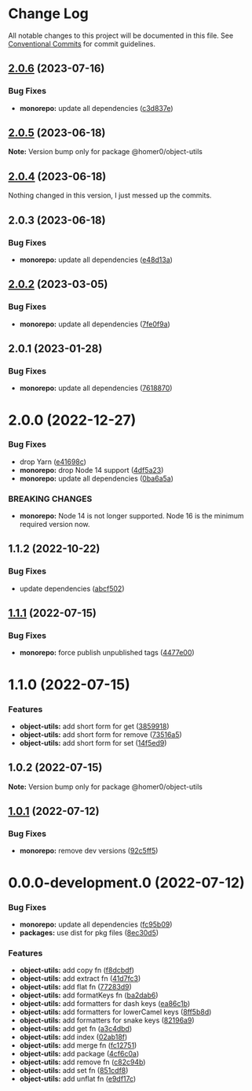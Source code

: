 # Change Log

All notable changes to this project will be documented in this file.
See [Conventional Commits](https://conventionalcommits.org) for commit guidelines.

## [2.0.6](https://github.com/homer0/packages/compare/@homer0/object-utils@2.0.5...@homer0/object-utils@2.0.6) (2023-07-16)

### Bug Fixes

- **monorepo:** update all dependencies ([c3d837e](https://github.com/homer0/packages/commit/c3d837e5820d27a27e97322211478d880000c064))

## [2.0.5](https://github.com/homer0/packages/compare/@homer0/object-utils@2.0.4...@homer0/object-utils@2.0.5) (2023-06-18)

**Note:** Version bump only for package @homer0/object-utils

## [2.0.4](https://github.com/homer0/packages/compare/@homer0/object-utils@2.0.2...@homer0/object-utils@2.0.4) (2023-06-18)

Nothing changed in this version, I just messed up the commits.

## 2.0.3 (2023-06-18)

### Bug Fixes

- **monorepo:** update all dependencies ([e48d13a](https://github.com/homer0/packages/commit/e48d13a474ce710f73128a49ca6ad4ac2da23ef0))

## [2.0.2](https://github.com/homer0/packages/compare/@homer0/object-utils@2.0.1...@homer0/object-utils@2.0.2) (2023-03-05)

### Bug Fixes

- **monorepo:** update all dependencies ([7fe0f9a](https://github.com/homer0/packages/commit/7fe0f9a39ec89e9b3fa9530e9332828916f3a108))

## 2.0.1 (2023-01-28)

### Bug Fixes

- **monorepo:** update all dependencies ([7618870](https://github.com/homer0/packages/commit/7618870e6ec4d6f281a79b15f139124875c760b2))

# 2.0.0 (2022-12-27)

### Bug Fixes

- drop Yarn ([e41698c](https://github.com/homer0/packages/commit/e41698c310996d1ca520bd6a9a2220017e1a3d49))
- **monorepo:** drop Node 14 support ([4df5a23](https://github.com/homer0/packages/commit/4df5a23c1c3e5d1632679f4902c0c73113252bc0))
- **monorepo:** update all dependencies ([0ba6a5a](https://github.com/homer0/packages/commit/0ba6a5a68413ab557cce5a5afbd6314e42d86671))

### BREAKING CHANGES

- **monorepo:** Node 14 is not longer supported. Node 16 is the minimum required version now.

## 1.1.2 (2022-10-22)

### Bug Fixes

- update dependencies ([abcf502](https://github.com/homer0/packages/commit/abcf5027fce4cb7d37d9e4cf9aafc1846c7bceb0))

## [1.1.1](https://github.com/homer0/packages/compare/@homer0/object-utils@1.1.0...@homer0/object-utils@1.1.1) (2022-07-15)

### Bug Fixes

- **monorepo:** force publish unpublished tags ([4477e00](https://github.com/homer0/packages/commit/4477e0088e178915a61baac6fa276b16c9921764))

# 1.1.0 (2022-07-15)

### Features

- **object-utils:** add short form for get ([3859918](https://github.com/homer0/packages/commit/38599182c8dbd34d2a546193c54a8d332552c73e))
- **object-utils:** add short form for remove ([73516a5](https://github.com/homer0/packages/commit/73516a5ebdec834062ce73e02fbe6e570f5ef1ee))
- **object-utils:** add short form for set ([14f5ed9](https://github.com/homer0/packages/commit/14f5ed92a0d013adcbde63f53aab47905aadfbca))

## 1.0.2 (2022-07-15)

**Note:** Version bump only for package @homer0/object-utils

## [1.0.1](https://github.com/homer0/packages/compare/@homer0/object-utils@0.0.0-development.0...@homer0/object-utils@1.0.1) (2022-07-12)

### Bug Fixes

- **monorepo:** remove dev versions ([92c5ff5](https://github.com/homer0/packages/commit/92c5ff5cc9c579879f371c08edbc111b7e1d4319))

# 0.0.0-development.0 (2022-07-12)

### Bug Fixes

- **monorepo:** update all dependencies ([fc95b09](https://github.com/homer0/packages/commit/fc95b096bc4c2976ba5cd9c7354890137b66a3bd))
- **packages:** use dist for pkg files ([8ec30d5](https://github.com/homer0/packages/commit/8ec30d53c1198dcb3ed1380f20226787ece3e6b9))

### Features

- **object-utils:** add copy fn ([f8dcbdf](https://github.com/homer0/packages/commit/f8dcbdff87ff315f79914551d2e7a07a9a674af9))
- **object-utils:** add extract fn ([41d7fc3](https://github.com/homer0/packages/commit/41d7fc32ddf907f02addcb1de3a26a8683bd40fe))
- **object-utils:** add flat fn ([77283d9](https://github.com/homer0/packages/commit/77283d9e69571dc470c0264f96405ce1adb12a24))
- **object-utils:** add formatKeys fn ([ba2dab6](https://github.com/homer0/packages/commit/ba2dab6e7dfe85260776ec4d0693df6bcc0f9a22))
- **object-utils:** add formatters for dash keys ([ea86c1b](https://github.com/homer0/packages/commit/ea86c1b7f7b93369e52ddf25bb9b29921623ca1d))
- **object-utils:** add formatters for lowerCamel keys ([8ff5b8d](https://github.com/homer0/packages/commit/8ff5b8d8534bd51e7ea832cfdb2fd289bcd7489f))
- **object-utils:** add formatters for snake keys ([82196a9](https://github.com/homer0/packages/commit/82196a9269b585773b09f7d14cdcf7b5c20fd3ec))
- **object-utils:** add get fn ([a3c4dbd](https://github.com/homer0/packages/commit/a3c4dbdaddd85faceff930547da01571ddfcf0ee))
- **object-utils:** add index ([02ab18f](https://github.com/homer0/packages/commit/02ab18f7f29e6be9b1d6b8e8460e9e62dd2bd9bd))
- **object-utils:** add merge fn ([fc12751](https://github.com/homer0/packages/commit/fc12751ac9f90428e5a3a8462f62c180d5e88ffd))
- **object-utils:** add package ([4cf6c0a](https://github.com/homer0/packages/commit/4cf6c0aeff9f3e7c16efd9b43d5ed0a5a9b2b607))
- **object-utils:** add remove fn ([c82c94b](https://github.com/homer0/packages/commit/c82c94be2b2cf801aa77a41b030310acaf107308))
- **object-utils:** add set fn ([851cdf8](https://github.com/homer0/packages/commit/851cdf834c090dd4020860963647797aa56f3ef9))
- **object-utils:** add unflat fn ([e9df17c](https://github.com/homer0/packages/commit/e9df17c6185e05a45eedaeea0657411fbe4afb1d))
